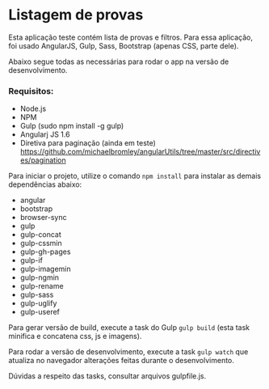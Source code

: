 # Listagem de provas

Esta aplicação teste contém lista de provas e filtros.
Para essa aplicação, foi usado AngularJS, Gulp, Sass, Bootstrap (apenas CSS, parte dele).

Abaixo segue todas as necessárias para rodar o app na versão de desenvolvimento.

### Requisitos:

* Node.js
* NPM
* Gulp (sudo npm install -g gulp)
* Angularj JS 1.6
* Diretiva para paginação (ainda em teste) https://github.com/michaelbromley/angularUtils/tree/master/src/directives/pagination

Para iniciar o projeto, utilize o comando `npm install` para instalar as demais dependências abaixo:
* angular
* bootstrap
* browser-sync
* gulp
* gulp-concat
* gulp-cssmin
* gulp-gh-pages
* gulp-if
* gulp-imagemin
* gulp-ngmin
* gulp-rename
* gulp-sass
* gulp-uglify
* gulp-useref

Para gerar versão de build, execute a task do Gulp `gulp build`
(esta task minifica e concatena css, js e imagens).

Para rodar a versão de desenvolvimento, execute a task `gulp watch` que atualiza no navegador alterações feitas durante o desenvolvimento.

Dúvidas a respeito das tasks, consultar arquivos gulpfile.js.
